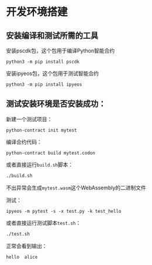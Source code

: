 # 开发环境搭建

## 安装编译和测试所需的工具

安装pscdk包，这个包用于编译Python智能合约

```
python3 -m pip install pscdk
```

安装ipyeos包，这个包用于测试智能合约

```
python3 -m pip install ipyeos
```

## 测试安装环境是否安装成功：

新建一个测试项目：

```
python-contract init mytest
```

编译合约代码：
```
python-contract build mytest.codon
```

或者直接运行`build.sh`脚本：

```bash
./build.sh
```


不出异常会生成`mytest.wasm`这个WebAssembly的二进制文件

测试：

```
ipyeos -m pytest -s -x test.py -k test_hello
```

或者直接运行测试脚本`test.sh`：

```bash
./test.sh
```

正常会看到输出：

```
hello  alice
```
